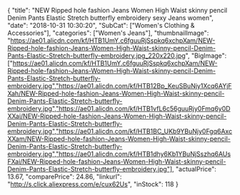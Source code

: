 {
	"title": "NEW Ripped hole fashion Jeans Women High Waist skinny pencil Denim Pants Elastic Stretch butterfly embroidery sexy Jeans women",
	"date": "2018-10-31 10:30:20",
	"SubCat": ["Women's Clothing & Accessories"],
	"categories": ["Women's Jeans"],
	"thumbnailImage": "https://ae01.alicdn.com/kf/HTB1UmY.c6fguuRjSspkq6xchpXam/NEW-Ripped-hole-fashion-Jeans-Women-High-Waist-skinny-pencil-Denim-Pants-Elastic-Stretch-butterfly-embroidery.jpg_220x220.jpg",
	"BigImage": ["https://ae01.alicdn.com/kf/HTB1UmY.c6fguuRjSspkq6xchpXam/NEW-Ripped-hole-fashion-Jeans-Women-High-Waist-skinny-pencil-Denim-Pants-Elastic-Stretch-butterfly-embroidery.jpg","https://ae01.alicdn.com/kf/HTB12Bp_KeuSBuNjy1Xcq6AYjFXah/NEW-Ripped-hole-fashion-Jeans-Women-High-Waist-skinny-pencil-Denim-Pants-Elastic-Stretch-butterfly-embroidery.jpg","https://ae01.alicdn.com/kf/HTB1vfL6c56guuRjy0Fmq6y0DXXai/NEW-Ripped-hole-fashion-Jeans-Women-High-Waist-skinny-pencil-Denim-Pants-Elastic-Stretch-butterfly-embroidery.jpg","https://ae01.alicdn.com/kf/HTB1BC_UKb9YBuNjy0Fgq6AxcXXam/NEW-Ripped-hole-fashion-Jeans-Women-High-Waist-skinny-pencil-Denim-Pants-Elastic-Stretch-butterfly-embroidery.jpg","https://ae01.alicdn.com/kf/HTB1dhy6Kb1YBuNjSszhq6AUsFXai/NEW-Ripped-hole-fashion-Jeans-Women-High-Waist-skinny-pencil-Denim-Pants-Elastic-Stretch-butterfly-embroidery.jpg"],
	"actualPrice": 13.67,
	"comparePrice": 24.86,
	"linkurl": "http://s.click.aliexpress.com/e/cux62Us",
	"inStock": 118
}
